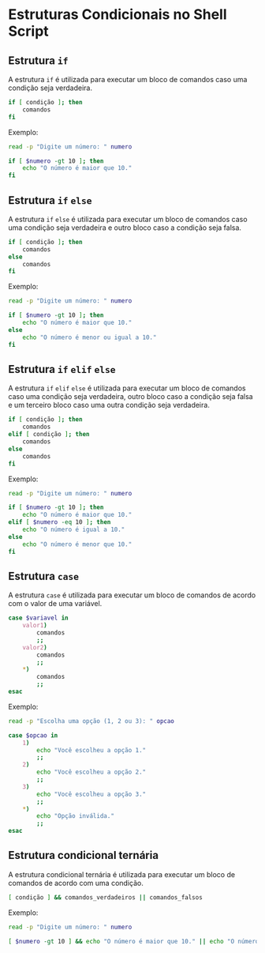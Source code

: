 # Estruturas Condicionais no Shell Script

## Estrutura `if`

A estrutura `if` é utilizada para executar um bloco de comandos caso uma condição seja verdadeira.

```bash
if [ condição ]; then
    comandos
fi
```

Exemplo:

```bash
read -p "Digite um número: " numero

if [ $numero -gt 10 ]; then
    echo "O número é maior que 10."
fi
```

## Estrutura `if` `else`

A estrutura `if` `else` é utilizada para executar um bloco de comandos caso uma condição seja verdadeira e outro bloco caso a condição seja falsa.

```bash
if [ condição ]; then
    comandos
else
    comandos
fi
```

Exemplo:

```bash
read -p "Digite um número: " numero

if [ $numero -gt 10 ]; then
    echo "O número é maior que 10."
else
    echo "O número é menor ou igual a 10."
fi
```

## Estrutura `if` `elif` `else`

A estrutura `if` `elif` `else` é utilizada para executar um bloco de comandos caso uma condição seja verdadeira, outro bloco caso a condição seja falsa e um terceiro bloco caso uma outra condição seja verdadeira.

```bash
if [ condição ]; then
    comandos
elif [ condição ]; then
    comandos
else
    comandos
fi
```

Exemplo:

```bash
read -p "Digite um número: " numero

if [ $numero -gt 10 ]; then
    echo "O número é maior que 10."
elif [ $numero -eq 10 ]; then
    echo "O número é igual a 10."
else
    echo "O número é menor que 10."
fi
```

## Estrutura `case`

A estrutura `case` é utilizada para executar um bloco de comandos de acordo com o valor de uma variável.

```bash
case $variavel in
    valor1)
        comandos
        ;;
    valor2)
        comandos
        ;;
    *)
        comandos
        ;;
esac
```

Exemplo:

```bash
read -p "Escolha uma opção (1, 2 ou 3): " opcao

case $opcao in
    1)
        echo "Você escolheu a opção 1."
        ;;
    2)
        echo "Você escolheu a opção 2."
        ;;
    3)
        echo "Você escolheu a opção 3."
        ;;
    *)
        echo "Opção inválida."
        ;;
esac
```

## Estrutura condicional ternária

A estrutura condicional ternária é utilizada para executar um bloco de comandos de acordo com uma condição.

```bash
[ condição ] && comandos_verdadeiros || comandos_falsos
```

Exemplo:

```bash
read -p "Digite um número: " numero

[ $numero -gt 10 ] && echo "O número é maior que 10." || echo "O número é menor ou igual a 10."
```


